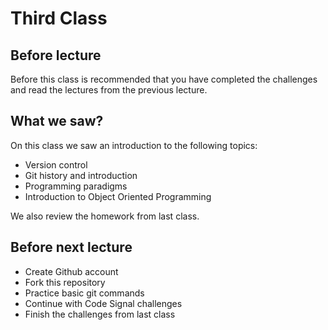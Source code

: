 # Third Class
## Before lecture
Before this class is recommended that you have completed the challenges and read the lectures from the previous lecture.
## What we saw?
On this class we saw an introduction to the following topics:
- Version control
- Git history and introduction
- Programming paradigms
- Introduction to Object Oriented Programming

We also review the homework from last class.

## Before next lecture
- Create Github account
- Fork this repository
- Practice basic git commands
- Continue with Code Signal challenges
- Finish the challenges from last class
